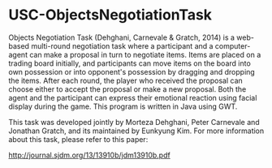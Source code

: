 USC-ObjectsNegotiationTask
==========================
Objects Negotiation Task (Dehghani, Carnevale & Gratch, 2014) is a web-based multi-round negotiation task where a participant and a computer-agent can make a proposal in turn to negotiate items. Items are placed on a trading board initially, and participants can move items on the board into own possession or into opponent's possession by dragging and dropping the items. After each round, the player who received the proposal can choose either to accept the proposal or make a new proposal. Both the agent and the participant can express their emotional reaction using facial display during the game. This program is written in Java using GWT.

This task was developed jointly by Morteza Dehghani, Peter Carnevale and Jonathan Gratch, and its maintained by Eunkyung Kim. For more information about this task, please refer to this paper:

http://journal.sjdm.org/13/13910b/jdm13910b.pdf
